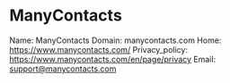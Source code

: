 
# ManyContacts

Name: ManyContacts
Domain: manycontacts.com
Home: https://www.manycontacts.com/
Privacy_policy: https://www.manycontacts.com/en/page/privacy
Email: support@manycontacts.com
